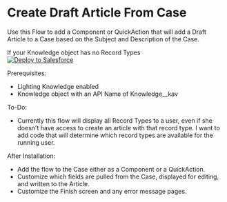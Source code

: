 # Create Draft Article From Case

Use this Flow to add a Component or QuickAction that will add a Draft Article to a Case based on the Subject and Description of the Case.

If your Knowledge object has no Record Types<br/>
<a href="http://bit.ly/createDraftArticleFromCaseNoRecordTypes">
  <img alt="Deploy to Salesforce"
       src="https://raw.githubusercontent.com/afawcett/githubsfdeploy/master/deploy.png">
</a>

Prerequisites:
- Lighting Knowledge enabled
- Knowledge object with an API Name of Knowledge__kav

To-Do:
- Currently this flow will display all Record Types to a user, even if she doesn't have access to create an article with that record type.  I want to add code that will determine which record types are available for the running user.

After Installation:
- Add the flow to the Case either as a Component or a QuickAction.  
- Customize which fields are pulled from the Case, displayed for editing, and written to the Article.
- Customize the Finish screen and any error message pages.
